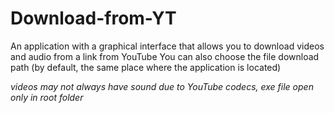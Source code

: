 # Download-from-YT
An application with a graphical interface that allows you to download videos and audio from a link from YouTube
You can also choose the file download path (by default, the same place where the application is located)

*videos may not always have sound due to YouTube codecs, exe file open only in root folder*
